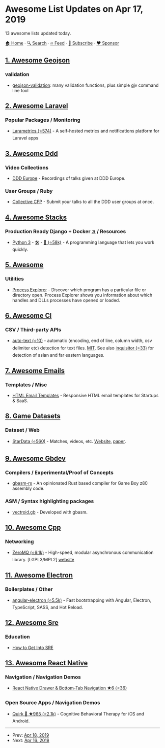 # Awesome List Updates on Apr 17, 2019

13 awesome lists updated today.

[🏠 Home](/README.md) · [🔍 Search](https://www.trackawesomelist.com/search/) · [🔥 Feed](https://www.trackawesomelist.com/rss.xml) · [📮 Subscribe](https://trackawesomelist.us17.list-manage.com/subscribe?u=d2f0117aa829c83a63ec63c2f&id=36a103854c) · [❤️  Sponsor](https://github.com/sponsors/theowenyoung)



## [1. Awesome Geojson](/content/tmcw/awesome-geojson/README.md)

### validation

*   [geojson-validation](https://www.npmjs.com/package/geojson-validation): many validation functions, plus simple gjv command line tool

## [2. Awesome Laravel](/content/chiraggude/awesome-laravel/README.md)

### Popular Packages / Monitoring

*   [Larametrics (⭐574)](https://github.com/aschmelyun/larametrics) - A self-hosted metrics and notifications platform for Laravel apps

## [3. Awesome Ddd](/content/heynickc/awesome-ddd/README.md)

### Video Collections

*   [DDD Europe](https://dddeurope.com/videos) - Recordings of talks given at DDD Europe.

### User Groups / Ruby

*   [Collective CFP](https://sessionize.com/ddd-meetups) - Submit your talks to all the DDD user groups at once.

## [4. Awesome Stacks](/content/stackshareio/awesome-stacks/README.md)

### Production Ready Django + Docker [↗](https://awesomestacks.dev/production-ready-django-docker) / Resources

*   [Python 3](https://www.python.org/) - [🛠](https://stackshare.io/python) - [🐙 (⭐58k)](https://github.com/python/cpython) - A programming language that lets you work quickly.

## [5. Awesome](/content/Awesome-Windows/Awesome/README.md)

### Utilities

*   [Process Explorer](https://docs.microsoft.com/en-us/sysinternals/downloads/process-explorer) - Discover which program has a particular file or directory open. Process Explorer shows you information about which handles and DLLs processes have opened or loaded.

## [6. Awesome Cl](/content/CodyReichert/awesome-cl/README.md)

### CSV / Third-party APIs

*   [auto-text (⭐10)](https://github.com/defunkydrummer/auto-text) - automatic (encoding, end of line, column width, csv delimiter etc) detection for text files. [MIT](https://opensource.org/licenses/MIT). See also [inquisitor (⭐33)](https://github.com/t-sin/inquisitor) for detection of asian and far eastern languages.

## [7. Awesome Emails](/content/jonathandion/awesome-emails/README.md)

### Templates / Misc

*   [HTML Email Templates](https://www.htmlemailtemplates.net/) - Responsive HTML email templates for Startups & SaaS.

## [8. Game Datasets](/content/leomaurodesenv/game-datasets/README.md)

### Dataset / Web

*   [StarData (⭐560)](https://github.com/TorchCraft/StarData) - Matches, videos, etc. [Website](http://nova.wolfwork.com/dataMining.html), [paper](https://arxiv.org/abs/1708.02139).

## [9. Awesome Gbdev](/content/gbdev/awesome-gbdev/README.md)

### Compilers / Experimental/Proof of Concepts

*   [gbasm-rs](https://gitlab.com/BonsaiDen/gbasm-rs) - An opinionated Rust based compiler for Game Boy z80 assembly code.

### ASM / Syntax highlighting packages

*   [vectroid.gb](https://gitlab.com/BonsaiDen/vectroid.gb) - Developed with gbasm.

## [10. Awesome Cpp](/content/fffaraz/awesome-cpp/README.md)

### Networking

*   [ZeroMQ (⭐9.1k)](https://github.com/zeromq/libzmq) - High-speed, modular asynchronous communication library. \[LGPL3/MPL2] [website](http://zeromq.org/)

## [11. Awesome Electron](/content/sindresorhus/awesome-electron/README.md)

### Boilerplates / Other

*   [angular-electron (⭐5.5k)](https://github.com/maximegris/angular-electron) - Fast bootstrapping with Angular, Electron, TypeScript, SASS, and Hot Reload.

## [12. Awesome Sre](/content/dastergon/awesome-sre/README.md)

### Education

*   [How to Get Into SRE](https://blog.alicegoldfuss.com/how-to-get-into-sre/)

## [13. Awesome React Native](/content/jondot/awesome-react-native/README.md)

### Navigation / Navigation Demos

*   [React Native Drawer & Bottom-Tab Navigation ★6 (⭐36)](https://github.com/tassdr/react-native-template)

### Open Source Apps / Navigation Demos

*   [Quirk 🐙 ★965 (⭐2.1k)](https://github.com/flaque/quirk) - Cognitive Behavioral Therapy for iOS and Android.

---

- Prev: [Apr 18, 2019](/content/2019/04/18/README.md)
- Next: [Apr 16, 2019](/content/2019/04/16/README.md)